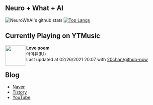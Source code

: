 ## Neuro + What + AI

![NeuroWhAI's github stats](https://github-readme-stats.vercel.app/api?username=neurowhai&count_private=true&show_icons=true)
[![Top Langs](https://github-readme-stats.vercel.app/api/top-langs/?username=neurowhai&layout=compact)](https://github.com/anuraghazra/github-readme-stats)

## Currently Playing on YTMusic

[<img align="left" height="65" src="https://lh3.googleusercontent.com/_5TTU4Ynk4s22WxAmjwRRJfG8FQBzOhgCZFchPMW7OLhtf2Ig5PCR80ipsQoCzFaQGU9Ar3UCLelKnp8">](https://music.youtube.com/channel/UCTUR0sVEkD8T5MlSHqgaI_Q)

**Love poem**  
아이유(IU)  
Last updated at 02/26/2021 20:07 with [20chan/github-now](https://github.com/20chan/github-now)

## Blog

- [Naver](http://blog.naver.com/neurowhai)
- [Tistory](http://neurowhai.tistory.com/)
- [YouTube](https://www.youtube.com/channel/UCB_v1xU6laBHOeH6z4L-Mtw)
